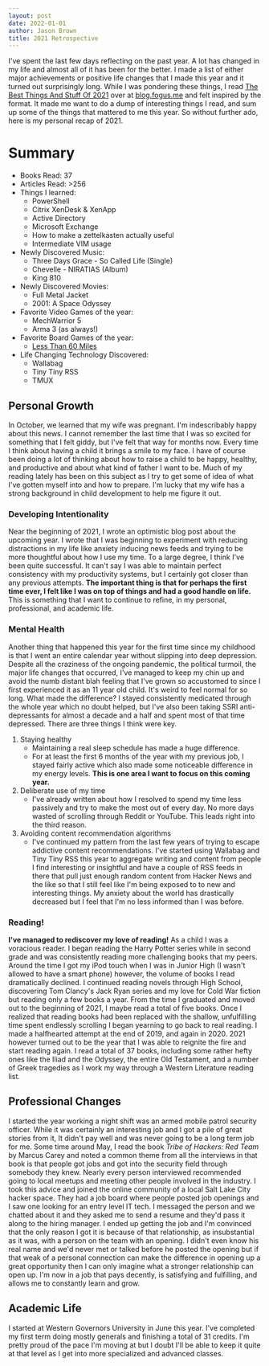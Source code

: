 ```yaml
---
layout: post
date: 2022-01-01
author: Jason Brown
title: 2021 Retrospective
---
```

I've spent the last few days reflecting on the past year. A lot has changed in my life and almost all of it has been for the better. I made a list of either major achievements or positive life changes that I made this year and it turned out surprisingly long. While I was pondering these things, I read [The Best Things And Stuff Of 2021](http://blog.fogus.me/2021/12/27/the-best-things-and-stuff-of-2021/) over at [blog.fogus.me](blog.fogus.me) and felt inspired by the format. It made me want to do a dump of interesting things I read, and sum up some of the things that mattered to me this year. So without further ado, here is my personal recap of 2021.

# Summary
* Books Read: 37
* Articles Read: >256
* Things I learned:
	* PowerShell
	* Citrix XenDesk & XenApp
	* Active Directory
	* Microsoft Exchange
	* How to make a zettelkasten actually useful
	* Intermediate VIM usage
* Newly Discovered Music:
	* Three Days Grace - So Called Life (Single)
	* Chevelle - NIRATIAS (Album)
	* King 810
* Newly Discovered Movies:
	* Full Metal Jacket
	* 2001: A Space Odyssey
* Favorite Video Games of the year:
	* MechWarrior 5
	* Arma 3 (as always!)
* Favorite Board Games of the year:
	* [Less Than 60 Miles](https://trlgames.com/c3-less-than-60-miles/)
* Life Changing Technology Discovered:
	* Wallabag
	* Tiny Tiny RSS
	* TMUX

## Personal Growth
In October, we learned that my wife was pregnant. I'm indescribably happy about this news. I cannot remember the last time that I was so excited for something that I felt giddy, but I've felt that way for months now. Every time I think about having a child it brings a smile to my face. I have of course been doing a lot of thinking about how to raise a child to be happy, healthy, and productive and about what kind of father I want to be. Much of my reading lately has been on this subject as I try to get some of idea of what I've gotten myself into and how to prepare. I'm lucky that my wife has a strong background in child development to help me figure it out.

### Developing Intentionality
Near the beginning of 2021, I wrote an optimistic blog post about the upcoming year. I wrote that I was beginning to experiment with reducing distractions in my life like anxiety inducing news feeds and trying to be more thoughtful about how I use my time. To a large degree, I think I've been quite successful. It can't say I was able to maintain perfect consistency with my productivity systems, but I certainly got closer than any previous attempts. **The important thing is that for perhaps the first time ever, I felt like I was on top of things and had a good handle on life.** This is something that I want to continue to refine, in my personal, professional, and academic life.

### Mental Health
Another thing that happened this year for the first time since my childhood is that I went an entire calendar year without slipping into deep depression. Despite all the craziness of the ongoing pandemic, the political turmoil, the major life changes that occurred, I've managed to keep my chin up and avoid the numb distant blah feeling that I've grown so accustomed to since I first experienced it as an 11 year old child. It's weird to feel normal for so long. What made the difference? I stayed consistently medicated through the whole year which no doubt helped, but I've also been taking SSRI anti-depressants for almost a decade and a half and spent most of that time depressed. There are three things I think were key.

1. Staying healthy
	* Maintaining a real sleep schedule has made a huge difference.
	* For at least the first 6 months of the year with my previous job, I stayed fairly active which also made some noticeable difference in my energy levels. **This is one area I want to focus on this coming year.**
2. Deliberate use of my time
	* I've already written about how I resolved to spend my time less passively and try to make the most out of every day. No more days wasted of scrolling through Reddit or YouTube. This leads right into the third reason.
3. Avoiding content recommendation algorithms
	* I've continued my pattern from the last few years of trying to escape addictive content recommendations. I've started using Wallabag and Tiny Tiny RSS this year to aggregate writing and content from people I find interesting or insightful and have a couple of RSS feeds in there that pull just enough random content from Hacker News and the like so that I still feel like I'm being exposed to to new and interesting things. My anxiety about the world has drastically decreased but I feel that I'm no less informed than I was before.

### Reading!
**I've managed to rediscover my love of reading!** As a child I was a voracious reader. I began reading the Harry Potter series while in second grade and was consistently reading more challenging books that my peers. Around the time I got my iPod touch when I was in Junior High (I wasn't allowed to have a smart phone) however, the volume of books I read dramatically declined. I continued reading novels through High School, discovering Tom Clancy's Jack Ryan series and my love for Cold War fiction but reading only a few books a year. From the time I graduated and moved out to the beginning of 2021, I maybe read a total of five books. Once I realized that reading books had been replaced with the shallow, unfulfilling time spent endlessly scrolling I began yearning to go back to real reading. I made a halfhearted attempt at the end of 2019, and again in 2020. 2021 however turned out to be the year that I was able to reignite the fire and start reading again. I read a total of 37 books, including some rather hefty ones like the Iliad and the Odyssey, the entire Old Testament, and a number of Greek tragedies as I work my way through a Western Literature reading list.

## Professional Changes
I started the year working a night shift was an armed mobile patrol security officer. While it was certainly an interesting job and I got a pile of great stories from it, It didn't pay well and was never going to be a long term job for me. Some time around May, I read the book *Tribe of Hackers: Red Team* by Marcus Carey and noted a common theme from all the interviews in that book is that people got jobs and got into the security field through somebody they knew. Nearly every person interviewed recommended going to local meetups and meeting other people involved in the industry. I took this advice and joined the online community of a local Salt Lake City hacker space. They had a job board where people posted job openings and I saw one looking for an entry level IT tech. I messaged the person and we chatted about it and they asked me to send a resume and they'd pass it along to the hiring manager. I ended up getting the job and I'm convinced that the only reason I got it is because of that relationship, as insubstantial as it was, with a person on the team with an opening. I didn't even know his real name and we'd never met or talked before he posted the opening but if that weak of a personal connection can make the difference in opening up a great opportunity then I can only imagine what a stronger relationship can open up. I'm now in a job that pays decently, is satisfying and fulfilling, and allows me to constantly learn and grow.

## Academic Life
I started at Western Governors University in June this year. I've completed my first term doing mostly generals and finishing a total of 31 credits. I'm pretty proud of the pace I'm moving at but I doubt I'll be able to keep it quite at that level as I get into more specialized and advanced classes.
